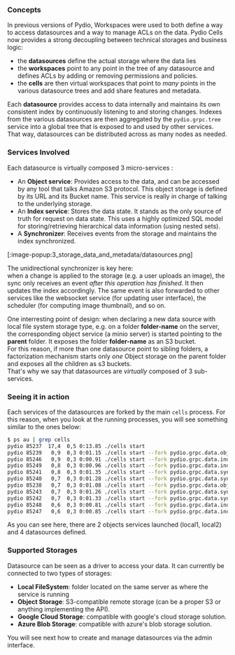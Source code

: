 ### Concepts

In previous versions of Pydio, Workspaces were used to both define a way to access datasources and a way to manage ACLs on the data. Pydio Cells now provides a strong decoupling between technical storages and business logic:

- the **datasources** define the actual storage where the data lies
- the **workspaces** point to any point in the tree of any datasource and defines ACLs by adding or removing permissions and policies.
- the **cells** are then virtual workspaces that point to _many_ points in the various datasource trees and add share features and metadata.

Each **datasource** provides access to data internally and maintains its own consistent index by continuously listening to and storing changes. Indexes from the various datasources are then aggregated by the `pydio.grpc.tree` service into a global tree that is exposed to and used by other services. That way, datasources can be distributed across as many nodes as needed.

### Services Involved

Each datasource is virtually composed 3 micro-services :

- An **Object service**: Provides access to the data, and can be accessed by any tool that talks Amazon S3 protocol. This object storage is defined by its URL and its Bucket name. This service is really in charge of talking to the underlying storage.
- An **Index service**: Stores the data state. It stands as the only source of truth for request on data state. This uses a highly optimized SQL model for storing/retrieving hierarchical data information (using nested sets).
- A **Synchronizer**: Receives events from the storage and maintains the index synchronized.

[:image-popup:3_storage_data_and_metadata/datasources.png]

The unidirectional synchronizer is key here:  
when a change is applied to the storage (e.g. a user uploads an image), the sync only receives an event _after this operation has finished_. It then updates the index accordingly. The same event is also forwarded to other services like the websocket service (for updating user interface), the scheduler (for computing image thumbnail), and so on.

One interresting point of design: when declaring a new data source with local file system storage type, e.g. on a folder **folder-name** on the server, the corresponding object service (a minio server) is started pointing to the **parent** folder. It exposes the folder **folder-name** as an S3 bucket.  
For this reason, if more than one datasource point to sibling folders, a factorization mechanism starts only _one_ Object storage on the parent folder and exposes all the children as s3 buckets.  
That's why we say that datasources are _virtually_ composed of 3 sub-services.

### Seeing it in action

Each services of the datasources are forked by the main `cells` process. For this reason, when you look at the running processes, you will see something similar to the ones below:

```sh
$ ps au | grep cells
pydio 85237  17,4  0,5 0:13.85 ./cells start
pydio 85239   0,9  0,3 0:01.15 ./cells start --fork pydio.grpc.data.objects.local1
pydio 85246   0,9  0,3 0:00.91 ./cells start --fork pydio.grpc.data.index.cells
pydio 85249   0,8  0,3 0:00.96 ./cells start --fork pydio.grpc.data.index.pydiods1
pydio 85241   0,8  0,3 0:01.35 ./cells start --fork pydio.grpc.data.sync.newdatasource
pydio 85240   0,7  0,3 0:01.28 ./cells start --fork pydio.grpc.data.sync.cells
pydio 85238   0,7  0,3 0:01.08 ./cells start --fork pydio.grpc.data.objects.local2
pydio 85243   0,7  0,3 0:01.26 ./cells start --fork pydio.grpc.data.sync.personal
pydio 85242   0,7  0,3 0:01.33 ./cells start --fork pydio.grpc.data.sync.pydiods1
pydio 85248   0,6  0,3 0:00.81 ./cells start --fork pydio.grpc.data.index.newdatasource
pydio 85247   0,6  0,3 0:00.85 ./cells start --fork pydio.grpc.data.index.personal

```

As you can see here, there are 2 objects services launched (local1, local2) and 4 datasources defined.

### Supported Storages

Datasource can be seen as a driver to access your data. It can currently be connected to two types of storages:

- **Local FileSystem**: folder located on the same server as where the service is running
- **Object Storage**: S3-compatible remote storage (can be a proper S3 or anything implementing the API).
- **Google Cloud Storage**: compatible with google's cloud storage solution.
- **Azure Blob Storage**: compatible with azure's blob storage solution.

You will see next how to create and manage datasources via the admin interface.